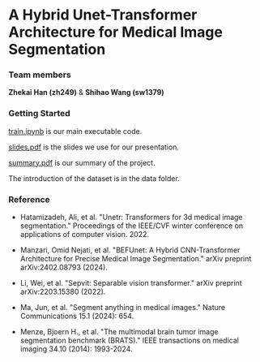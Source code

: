 # A Hybrid Unet-Transformer Architecture for Medical Image Segmentation

### Team members

**Zhekai Han (zh249)** & **Shihao Wang (sw1379)**

### Getting Started

[train.ipynb](https://github.com/zh249/COSC-5470-01/blob/main/code/train.ipynb) is our main executable code.

[slides.pdf](https://github.com/zh249/COSC-5470-01/blob/main/presentation/slides.pdf) is the slides we use for our presentation.

[summary.pdf](https://github.com/zh249/COSC-5470-01/blob/main/summary/summary.pdf) is our summary of the project.

The introduction of the dataset is in the data folder.

### Reference

- Hatamizadeh, Ali, et al. "Unetr: Transformers for 3d medical image segmentation." Proceedings of the IEEE/CVF winter conference on applications of computer vision. 2022.

- Manzari, Omid Nejati, et al. "BEFUnet: A Hybrid CNN-Transformer Architecture for Precise Medical Image Segmentation." arXiv preprint arXiv:2402.08793 (2024).

- Li, Wei, et al. "Sepvit: Separable vision transformer." arXiv preprint arXiv:2203.15380 (2022).

- Ma, Jun, et al. "Segment anything in medical images." Nature Communications 15.1 (2024): 654.

- Menze, Bjoern H., et al. "The multimodal brain tumor image segmentation benchmark (BRATS)." IEEE transactions on medical imaging 34.10 (2014): 1993-2024.

